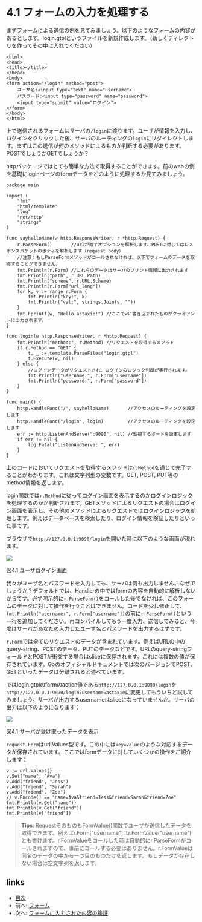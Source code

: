 # 4.1 フォームの入力を処理する

まずフォームによる送信の例を見てみましょう。以下のようなフォームの内容があるとします。login.gtplというファイルを新規作成します。（新しくディレクトリを作ってその中に入れてください）

	<html>
	<head>
	<title></title>
	</head>
	<body>
	<form action="/login" method="post">
		ユーザ名:<input type="text" name="username">
		パスワード:<input type="password" name="password">
		<input type="submit" value="ログイン">
	</form>
	</body>
	</html>

上で送信されるフォームはサーバの`/login`に渡ります。ユーザが情報を入力し、ログインをクリックした後、サーバのルーティングの`login`にリダイレクトします。まずはこの送信が何のメソッドによるものか判断する必要があります。POSTでしょうかGETでしょうか？

httpパッケージではとても簡単な方法で取得することができます。前のwebの例を基礎にloginページのformデータをどのように処理するか見てみましょう。


	package main

	import (
		"fmt"
		"html/template"
		"log"
		"net/http"
		"strings"
	)

	func sayhelloName(w http.ResponseWriter, r *http.Request) {
		r.ParseForm()       //urlが渡すオプションを解析します。POSTに対してはレスポンスパケットのボディを解析します（request body）
		//注意：もしParseFormメソッドがコールされなければ、以下でフォームのデータを取得することができません。
		fmt.Println(r.Form) //これらのデータはサーバのプリント情報に出力されます
		fmt.Println("path", r.URL.Path)
		fmt.Println("scheme", r.URL.Scheme)
		fmt.Println(r.Form["url_long"])
		for k, v := range r.Form {
			fmt.Println("key:", k)
			fmt.Println("val:", strings.Join(v, ""))
		}
		fmt.Fprintf(w, "Hello astaxie!") //ここでwに書き込まれたものがクライアントに出力されます。
	}

	func login(w http.ResponseWriter, r *http.Request) {
		fmt.Println("method:", r.Method) //リクエストを取得するメソッド
		if r.Method == "GET" {
			t, _ := template.ParseFiles("login.gtpl")
			t.Execute(w, nil)
		} else {
			//ログインデータがリクエストされ、ログインのロジック判断が実行されます。
			fmt.Println("username:", r.Form["username"])
			fmt.Println("password:", r.Form["password"])
		}
	}

	func main() {
		http.HandleFunc("/", sayhelloName)       //アクセスのルーティングを設定します
		http.HandleFunc("/login", login)         //アクセスのルーティングを設定します
		err := http.ListenAndServe(":9090", nil) //監視するポートを設定します
		if err != nil {
			log.Fatal("ListenAndServe: ", err)
		}
	}


上のコードにおいてリクエストを取得するメソッドは`r.Method`を通じて完了することがわかります。これは文字列型の変数です。GET, POST, PUT等のmethod情報を返します。

login関数では`r.Method`に従ってログイン画面を表示するのかログインロジックを処理するのかが判断されます。GETメソッドによるリクエストの場合はログイン画面を表示し、その他のメソッドによるリクエストではログインロジックを処理します。例えばデータベースを検索したり、ログイン情報を検証したりといった事です。

ブラウザで`http://127.0.0.1:9090/login`を開いた時に以下のような画面が現れます。

![](images/4.1.login.png?raw=true)

図4.1 ユーザログイン画面

我々がユーザ名とパスワードを入力しても、サーバは何も出力しません。なぜでしょうか？デフォルトでは、Handlerの中ではformの内容を自動的に解析しないからです。必ず明示的に`r.ParseForm()`をコールした後でなければ、このフォームのデータに対して操作を行うことはできません。コードを少し修正して、`fmt.Println("username:", r.Form["username"])`の前に`r.ParseForm()`という一行を追加してください。再コンパイルしてもう一度入力、送信してみると、今度はサーバがあなたの入力したユーザ名とパスワードを出力するはずです。

`r.Form`では全てのリクエストのデータが含まれています。例えばURLの中のquery-string、POSTのデータ、PUTのデータなどです。URLのquery-stringフィールドとPOSTが衝突する場合はsliceに保存されます。これには複数の値が保存されています。Goのオフィシャルドキュメントでは次のバージョンでPOST、GETといったデータは分離されると述べています。

ではlogin.gtplのformのaction値である`http://127.0.0.1:9090/login`を`http://127.0.0.1:9090/login?username=astaxie`に変更してもういちど試してみましょう。サーバが出力するusernameはsliceになっていませんか。サーバの出力は以下のようになります：

![](images/4.1.slice.png?raw=true)

図4.1 サーバが受け取ったデータを表示

`request.Form`はurl.Values型です。この中には`key=value`のような対応するデータが保存されています。ここではformデータに対していくつかの操作をご紹介します：

	v := url.Values{}
	v.Set("name", "Ava")
	v.Add("friend", "Jess")
	v.Add("friend", "Sarah")
	v.Add("friend", "Zoe")
	// v.Encode() == "name=Ava&friend=Jess&friend=Sarah&friend=Zoe"
	fmt.Println(v.Get("name"))
	fmt.Println(v.Get("friend"))
	fmt.Println(v["friend"])

>**Tips**: 
RequestそのものもFormValue()関数でユーザが送信したデータを取得できます。例えばr.Form["username"]はr.FormValue("username")とも書けます。r.FormValueをコールした時は自動的にr.ParseFormがコールされますので、事前にコールする必要はありません。r.FormValueは同名のデータの中から一つ目のものだけを返します。もしデータが存在しない場合は空文字列を返します。

## links
   * [目次](<preface.md>)
   * 前へ: [フォーム](<04.0.md>)
   * 次へ: [フォームに入力された内容の検証](<04.2.md>)
